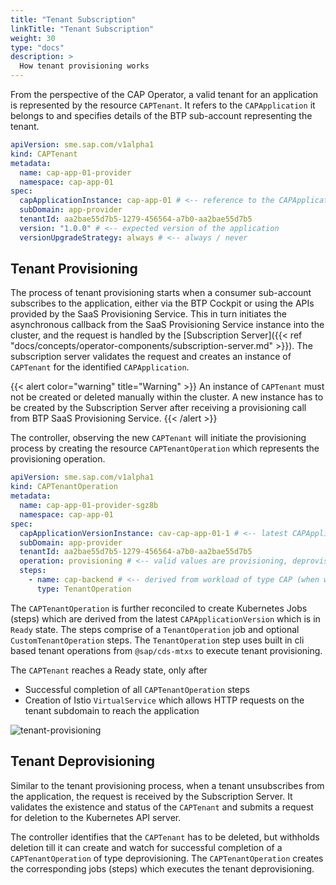 ```yaml
---
title: "Tenant Subscription"
linkTitle: "Tenant Subscription"
weight: 30
type: "docs"
description: >
  How tenant provisioning works
---
```


From the perspective of the CAP Operator, a valid tenant for an application is represented by the resource `CAPTenant`. It refers to the `CAPApplication` it belongs to and specifies details of the BTP sub-account representing the tenant.

```yaml
apiVersion: sme.sap.com/v1alpha1
kind: CAPTenant
metadata:
  name: cap-app-01-provider
  namespace: cap-app-01
spec:
  capApplicationInstance: cap-app-01 # <-- reference to the CAPApplication
  subDomain: app-provider
  tenantId: aa2bae55d7b5-1279-456564-a7b0-aa2bae55d7b5
  version: "1.0.0" # <-- expected version of the application
  versionUpgradeStrategy: always # <-- always / never
```

## Tenant Provisioning

The process of tenant provisioning starts when a consumer sub-account subscribes to the application, either via the BTP Cockpit or using the APIs provided by the SaaS Provisioning Service. This in turn initiates the asynchronous callback from the SaaS Provisioning Service instance into the cluster, and the request is handled by the [Subscription Server]({{< ref "docs/concepts/operator-components/subscription-server.md" >}}). The subscription server validates the request and creates an instance of `CAPTenant` for the identified `CAPApplication`.

{{< alert color="warning" title="Warning" >}}
An instance of `CAPTenant` must not be created or deleted manually within the cluster. A new instance has to be created by the Subscription Server after receiving a provisioning call from BTP SaaS Provisioning Service.
{{< /alert >}}

The controller, observing the new `CAPTenant` will initiate the provisioning process by creating the resource `CAPTenantOperation` which represents the provisioning operation.

```yaml
apiVersion: sme.sap.com/v1alpha1
kind: CAPTenantOperation
metadata:
  name: cap-app-01-provider-sgz8b
  namespace: cap-app-01
spec:
  capApplicationVersionInstance: cav-cap-app-01-1 # <-- latest CAPApplicationVersion in Ready state
  subDomain: app-provider
  tenantId: aa2bae55d7b5-1279-456564-a7b0-aa2bae55d7b5
  operation: provisioning # <-- valid values are provisioning, deprovisioning and upgrade
  steps:
    - name: cap-backend # <-- derived from workload of type CAP (when workload of type TenantOperation is not specified)
      type: TenantOperation
```

The `CAPTenantOperation` is further reconciled to create Kubernetes Jobs (steps) which are derived from the latest `CAPApplicationVersion` which is in `Ready` state. The steps comprise of a `TenantOperation` job and optional `CustomTenantOperation` steps. The `TenantOperation` step uses built in cli based tenant operations from `@sap/cds-mtxs` to execute tenant provisioning.

The `CAPTenant` reaches a Ready state, only after

- Successful completion of all `CAPTenantOperation` steps
- Creation of Istio `VirtualService` which allows HTTP requests on the tenant subdomain to reach the application

![tenant-provisioning](/cap-operator/img/activity-tenantprovisioning.png)

## Tenant Deprovisioning

Similar to the tenant provisioning process, when a tenant unsubscribes from the application, the request is received by the Subscription Server. It validates the existence and status of the `CAPTenant` and submits a request for deletion to the Kubernetes API server.

The controller identifies that the `CAPTenant` has to be deleted, but withholds deletion till it can create and watch for successful completion of a `CAPTenantOperation` of type deprovisioning. The `CAPTenantOperation` creates the corresponding jobs (steps) which executes the tenant deprovisioning.
